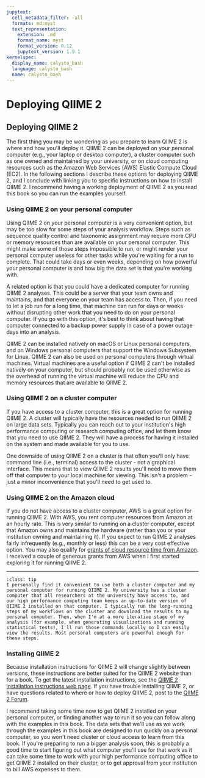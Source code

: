 ```yaml
---
jupytext:
  cell_metadata_filter: -all
  formats: md:myst
  text_representation:
    extension: .md
    format_name: myst
    format_version: 0.12
    jupytext_version: 1.9.1
kernelspec:
  display_name: calysto_bash
  language: calysto_bash
  name: calysto_bash
---
```


# Deploying QIIME 2

## Deploying QIIME 2

The first thing you may be wondering as you prepare to learn QIIME 2 is where and how you'll deploy it. QIIME 2 can be deployed on your personal computer (e.g., your laptop or desktop computer), a cluster computer such as one owned and maintained by your university, or on cloud computing resources such as the Amazon Web Services (AWS) Elastic Compute Cloud (EC2). In the following sections I describe these options for deploying QIIME 2, and I conclude with linking you to specific instructions on how to install QIIME 2. I recommend having a working deployment of QIIME 2 as you read this book so you can run the examples yourself.

### Using QIIME 2 on your personal computer

Using QIIME 2 on your personal computer is a very convenient option, but may be too slow for some steps of your analysis workflow. Steps such as sequence quality control and taxonomic assignment may require more CPU or memory resources than are available on your personal computer. This might make some of those steps impossible to run, or might render your personal computer useless for other tasks while you're waiting for a run to complete. That could take days or even weeks, depending on how powerful your personal computer is and how big the data set is that you're working with.

A related option is that you could have a dedicated computer for running QIIME 2 analyses. This could be a server that your team owns and maintains, and that everyone on your team has access to. Then, if you need to let a job run for a long time, that machine can run for days or weeks without disrupting other work that you need to do on your personal computer. If you go with this option, it's best to think about having that computer connected to a backup power supply in case of a power outage days into an analysis. 

QIIME 2 can be installed natively on macOS or Linux personal computers, and on Windows personal computers that support the Windows Subsystem for Linux. QIIME 2 can also be used on personal computers through virtual machines. Virtual machines are a useful option if QIIME 2 can't be installed natively on your computer, but should probably not be used otherwise as the overhead of running the virtual machine will reduce the CPU and memory resources that are available to QIIME 2. 

### Using QIIME 2 on a cluster computer

If you have access to a cluster computer, this is a great option for running QIIME 2. A cluster will typically have the resources needed to run QIIME 2 on large data sets. Typically you can reach out to your institution's high performance computing or research computing office, and let them know that you need to use QIIME 2. They will have a process for having it installed on the system and made available for you to use. 

One downside of using QIIME 2 on a cluster is that often you'll only have command line (i.e., terminal) access to the cluster - not a graphical interface. This means that to view QIIME 2 results you'll need to move them off that computer to your local machine for viewing. This isn't a problem - just a minor inconvenience that you'll need to get used to.  

### Using QIIME 2 on the Amazon cloud

If you do not have access to a cluster computer, AWS is a great option for running QIIME 2. With AWS, you rent computer resources from Amazon at an hourly rate. This is very similar to running on a cluster computer, except that Amazon owns and maintains the hardware (rather than you or your institution owning and maintaining it). If you expect to run QIIME 2 analyses fairly infrequently (e.g., monthly or less) this can be a very cost effective option. You may also qualify for [grants of cloud resource time from Amazon](https://aws.amazon.com/grants/). I received a couple of generous grants from AWS when I first started exploring it for running QIIME 2.

---

```{admonition} Tip: How I run QIIME 2
:class: tip
I personally find it convenient to use both a cluster computer and my personal computer for running QIIME 2. My university has a cluster computer that all researchers at the university have access to, and our high performance computing team keeps an up-to-date version of QIIME 2 installed on that computer. I typically run the long-running steps of my workflows on the cluster and download the results to my personal computer. Then, when I'm at a more iterative stage of my analysis (for example, when generating visualizations and running statistical tests), I'll run those commands locally so I can easily view the results. Most personal computers are powerful enough for these steps.  
```

### Installing QIIME 2

Because installation instructions for QIIME 2 will change slightly between versions, these instructions are better suited for the QIIME 2 website than for a book. To get the latest installation instructions, see the [QIIME 2 installation instructions web page](https://docs.qiime2.org/2020.8/install/native/). If you have trouble installing QIIME 2, or have questions related to where or how to deploy QIIME 2, post to the [QIIME 2 Forum](https://forum.qiime2.org).

I recommend taking some time now to get QIIME 2 installed on your personal computer, or finding another way to run it so you can follow along with the examples in this book. The data sets that we'll use as we work through the examples in this book are designed to run quickly on a personal computer, so you won't need cluster or cloud access to learn from this book. If you're preparing to run a bigger analysis soon, this is probably a good time to start figuring out what computer you'll use for that work as it can take some time to work with your high performance computing office to get QIIME 2 installed on their cluster, or to get approval from your institution to bill AWS expenses to them. 
